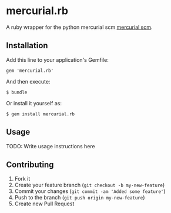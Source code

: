 # mercurial.rb

A ruby wrapper for the python mercurial scm [mercurial scm](http://mercurial.selenic.com/).

## Installation

Add this line to your application's Gemfile:

    gem 'mercurial.rb'

And then execute:

    $ bundle

Or install it yourself as:

    $ gem install mercurial.rb

## Usage

TODO: Write usage instructions here

## Contributing

1. Fork it
2. Create your feature branch (`git checkout -b my-new-feature`)
3. Commit your changes (`git commit -am 'Added some feature'`)
4. Push to the branch (`git push origin my-new-feature`)
5. Create new Pull Request
